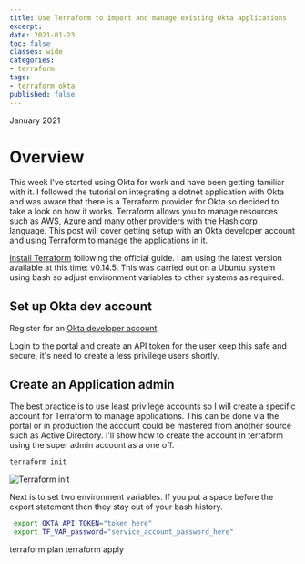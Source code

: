 ```yaml
---
title: Use Terraform to import and manage existing Okta applications
excerpt: 
date: 2021-01-23
toc: false
classes: wide
categories:
- terraform
tags:
- terraform okta
published: false
---
```

January 2021

# Overview

This week I've started using Okta for work and have been getting familiar with it. I followed the tutorial on integrating a dotnet application with Okta and was aware that there is a Terraform provider for Okta so decided to take a look on how it works. Terraform allows you to manage resources such as AWS, Azure and many other providers with the Hashicorp language.
This post will cover getting setup with an Okta developer account and using Terraform to manage the applications in it.

[Install Terraform] following the official guide. I am using the latest version available at this time: v0.14.5. This was carried out on a Ubuntu system using bash so adjust environment variables to other systems as required.

## Set up Okta dev account

Register for an [Okta developer account].

Login to the portal and create an API token for the user keep this safe and secure, it's need to create a less privilege users shortly.

## Create an Application admin

The best practice is to use least privilege accounts so I will create a specific account for Terraform to manage applications. This can be done via the portal or in production the account could be mastered from another source such as Active Directory. I'll show how to create the account in terraform using the super admin account as a one off.

```bash
terraform init
```

![Terraform init](/images/terraform-okta/terraform-init.gif)

Next is to set two environment variables. If you put a space before the export statement then they stay out of your bash history.

```bash
 export OKTA_API_TOKEN="token_here"
 export TF_VAR_password="service_account_password_here"
```

terraform plan
terraform apply






[Install Terraform]: https://learn.hashicorp.com/tutorials/terraform/install-cli
[Okta developer account]: https://developer.okta.com/signup/
[Okta user resource]: https://registry.terraform.io/providers/oktadeveloper/okta/latest/docs/resources/user